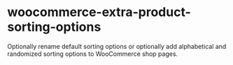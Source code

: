woocommerce-extra-product-sorting-options
=========================================

Optionally rename default sorting options or optionally add alphabetical and randomized sorting options to WooCommerce shop pages.
